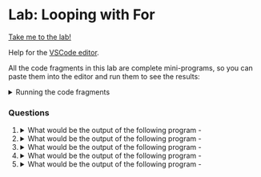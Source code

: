 # Lab: Looping with For

[Take me to the lab!](https://kodekloud.com/topic/lab-switch-statement/)

Help for the [VSCode editor](https://github.com/kodekloudhub/community-faq/blob/main/docs/vscode-tips.md).

All the code fragments in this lab are complete mini-programs, so you can paste them into the editor and run them to see the results:

<details>
<summary>Running the code fragments</summary>

1. Right click in Explorer pane to create a new file, e.g. `test.go`
1. Paste the question code snippet into the editor pane
1. Open the terminal window and execute `go run test.go`
1. Re-use your `test.go` file by replacing the content with that of the next question.

</details>

### Questions

1.  <details>
    <summary>What would be the output of the following program -</summary>

    ```go
    package main

    import "fmt"

    func main() {
            for {
                    fmt.Println("Hello World!")
            }
    }
    ```

    * Infinite loop
    * Syntax error
    * Hello World!
    * No output

    <details>
    <summary>Reveal</summary>

    > Infinite loop

    * Yes, it will print "Hello World!", but it will print it an infinite number of times, or until you forcibly stop to program with `CTRL-C`.
    * It is infinite because the `for` has no condition with which to exit.

    </details>
    </details>

1.  <details>
    <summary>What would be the output of the following program -</summary>

    ```go
    package main

    import "fmt"

    func main() {
            i := 3
            for i > 10 {
                    fmt.Println(i * 2)
                    i += 1
            }
    }
    ```

    * No output
    * Syntax error
    * 3<br/>4<br/>5<br/>6<br/>7<br/>8<br/>9
    * 6<br/>8<br/>10<br/>12<br/>14<br/>16<br/>18

    <details>
    <summary>Reveal</summary>

    > No output

    The loop condition is "i is greater than 10". `i` is 3 when the program reaches `for`, thus the conditon is false and the body of the loop is not executed.

    </details>
    </details>

1.  <details>
    <summary>What would be the output of the following program -</summary>

    ```go
    package main

    import "fmt"

    func main() {
            i := 5
            j := 0
            for j < 5 {
                    fmt.Println(i * 2)
                    j += 1
            }
    }
    ```

    * Syntax error
    * Infinite loop
    * 10<br/>10<br/>10<br/>10<br/>10
    * 0<br/>2<br/>4<br/>6<br/>8

    <details>
    <summary>Reveal</summary>

    > 10<br/>10<br/>10<br/>10<br/>10

    * At the entry to the loop, `j` is initially zero. This satisfies the loop condition so the loop content is executed.
    * `i` is `5`, and remains `5` for the duration of the program. This means the `Println` will *always* print `10`.
    * Each time round the loop, `j` is incremented, therefore after the fifth execution of the loop, `j` will now be `5` and the loop condition will be `false`, so the loop exits.

    </details>
    </details>

1.  <details>
    <summary>What would be the output of the following program -</summary>

    ```go
    package main

    import "fmt"

    func main() {
        for i := 0; i <= 5; i++ {
            fmt.Println(i * i)
            if i == 3 {
                continue
            }
        }
    }
    ```

    * 0<br/>1<br/>4
    * Error
    * 0<br/>1<br/>4<br/>16<br/>25
    * 0<br/>1<br/>4<br/>9<br/>16<br/>25


    <details>
    <summary>Reveal</summary>

    > 0<br/>1<br/>4<br/>9<br/>16<br/>25

    This is a program to print squares of numbers from zero to 5 inclusive - and that's what it does - it prints all of them!

    This is a red herring

    ```go
        if i == 3 {
             continue
        }
    ```

    The `continue` statement directs the program to go directly back to the `for` without executing any further code within the `for`'s block. However there is nothing following the `continue` so the net effect is not to change the flow of the program, i.e nothing is missed out.

    </details>
    </details>


1.  <details>
    <summary>What would be the output of the following program -</summary>

    ```go
    package main

    import "fmt"

    func main() {
        for i := 0; i <= 5; i++ {
            if i == 3 {
                break
            }
            fmt.Println(i * i)
        }
    }
    ```

    * 0<br/>1<br/>4
    * Error
    * 0<br/>1<br/>4<br/>9
    * 0<br/>1<br/>4<br/>9<br/>16<br/>25


    <details>
    <summary>Reveal</summary>

    > 0<br/>1<br/>4<br/>9

    This is very similar to the previous question - it's still a program to print squares, however the for loop finishes early due to the `break` statement when `i` is 3.

    It has already printed the square of 3, thus the output gets as far as 9. But then `i == 3` is `true` and the `break` within the `if` block is executed. `break` moves control to whatever follows the `}` of the for loop - in this case the end of the program.

    </details>
    </details>

